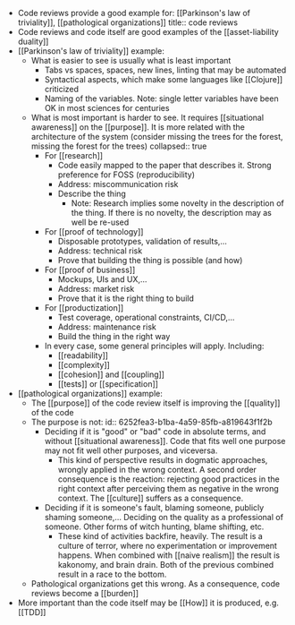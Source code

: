 - Code reviews provide a good example for: [[Parkinson's law of triviality]], [[pathological organizations]]
  title:: code reviews
- Code reviews and code itself are good examples of the [[asset-liability duality]]
- [[Parkinson's law of triviality]] example:
	- What is easier to see is usually what is least important
		- Tabs vs spaces, spaces, new lines, linting that may be automated
		- Syntactical aspects, which make some languages like [[Clojure]] criticized
		- Naming of the variables. Note: single letter variables have been OK in most sciences for centuries
	- What is most important is harder to see. It requires [[situational awareness]] on the [[purpose]]. It is more related with the architecture of the system (consider missing the trees for the forest, missing the forest for the trees)
	  collapsed:: true
		- For [[research]]
			- Code easily mapped to the paper that describes it. Strong preference for FOSS (reproducibility)
			- Address: miscommunication risk
			- Describe the thing
			  * Note: Research implies some novelty in the description of the thing. If there is no novelty, the description may as well be re-used
		- For [[proof of technology]]
			- Disposable prototypes, validation of results,...
			- Address: technical risk
			- Prove that building the thing is possible (and how)
		- For [[proof of business]]
			- Mockups, UIs and UX,...
			- Address: market risk
			- Prove that it is the right thing to build
		- For [[productization]]
			- Test coverage, operational constraints, CI/CD,...
			- Address: maintenance risk
			- Build the thing in the right way
		- In every case, some general principles will apply. Including:
			- [[readability]]
			- [[complexity]]
			- [[cohesion]] and [[coupling]]
			- [[tests]] or [[specification]]
- [[pathological organizations]] example:
	- The [[purpose]] of the code review itself is improving the [[quality]] of the code
	- The purpose is not:
	  id:: 6252fea3-b1ba-4a59-85fb-a819643f1f2b
		- Deciding if it is "good" or "bad" code in absolute terms, and without [[situational awareness]]. Code that fits well one purpose may not fit well other purposes, and viceversa.
			- This kind of perspective results in dogmatic approaches, wrongly applied in the wrong context. A second order consequence is the reaction: rejecting good practices in the right context after perceiving them as negative in the wrong context. The [[culture]] suffers as a consequence.
		- Deciding if it is someone's fault, blaming someone, publicly shaming someone,... Deciding on the quality as a professional of someone. Other forms of witch hunting, blame shifting, etc.
			- These kind of activities backfire, heavily. The result is a culture of terror, where no experimentation or improvement happens. When combined with [[naive realism]] the result is kakonomy, and brain drain. Both of the previous combined result in a race to the bottom.
	- Pathological organizations get this wrong. As a consequence, code reviews become a [[burden]]
- More important than the code itself may be [[How]] it is produced, e.g. [[TDD]]